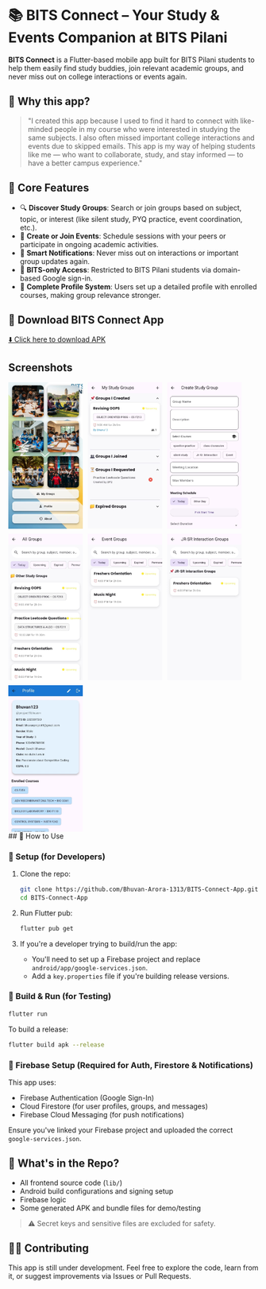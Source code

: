 # 📚 BITS Connect – Your Study & Events Companion at BITS Pilani

**BITS Connect** is a Flutter-based mobile app built for BITS Pilani students to help them easily find study buddies, join relevant academic groups, and never miss out on college interactions or events again.

## 🎯 Why this app?

> "I created this app because I used to find it hard to connect with like-minded people in my course who were interested in studying the same subjects. I also often missed important college interactions and events due to skipped emails. This app is my way of helping students like me — who want to collaborate, study, and stay informed — to have a better campus experience."

## 🔑 Core Features

- 🔍 **Discover Study Groups**: Search or join groups based on subject, topic, or interest (like silent study, PYQ practice, event coordination, etc.).
- 📅 **Create or Join Events**: Schedule sessions with your peers or participate in ongoing academic activities.
- 📨 **Smart Notifications**: Never miss out on interactions or important group updates again.
- 👥 **BITS-only Access**: Restricted to BITS Pilani students via domain-based Google sign-in.
- 👤 **Complete Profile System**: Users set up a detailed profile with enrolled courses, making group relevance stronger.

## 📱 Download BITS Connect App

[⬇️ Click here to download APK](https://github.com/Bhuvan-Arora-1313/BITS-Connect-App/raw/main/release-apk/BITSConnect-v1.0.apk)

## Screenshots
<div style="display: flex; flex-wrap: wrap; gap: 10px;">
  <img src="screenshots/landing.jpeg" width="150"/>
  <img src="screenshots/mygrps.jpeg" width="150"/>
  <img src="screenshots/creategrp.jpeg" width="150"/>
  <img src="screenshots/allgrps.jpeg" width="150"/>
  <img src="screenshots/event.jpeg" width="150"/>
  <img src="screenshots/jrsr.jpeg" width="150"/>
  <img src="screenshots/profile.jpeg" width="150"/>
</div>
## 📱 How to Use

### 🔧 Setup (for Developers)

1. Clone the repo:
   ```bash
   git clone https://github.com/Bhuvan-Arora-1313/BITS-Connect-App.git
   cd BITS-Connect-App
   ```

2. Run Flutter pub:
   ```bash
   flutter pub get
   ```

3. If you're a developer trying to build/run the app:
   - You'll need to set up a Firebase project and replace `android/app/google-services.json`.
   - Add a `key.properties` file if you're building release versions.

### 🧪 Build & Run (for Testing)

```bash
flutter run
```

To build a release:
```bash
flutter build apk --release
```

### 🤝 Firebase Setup (Required for Auth, Firestore & Notifications)

This app uses:
- Firebase Authentication (Google Sign-In)
- Cloud Firestore (for user profiles, groups, and messages)
- Firebase Cloud Messaging (for push notifications)

Ensure you've linked your Firebase project and uploaded the correct `google-services.json`.

## 📁 What's in the Repo?

- All frontend source code (`lib/`)
- Android build configurations and signing setup
- Firebase logic
- Some generated APK and bundle files for demo/testing

> ⚠️ Secret keys and sensitive files are excluded for safety.

## 👨‍💻 Contributing

This app is still under development. Feel free to explore the code, learn from it, or suggest improvements via Issues or Pull Requests.